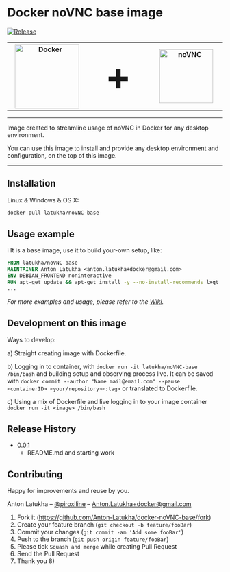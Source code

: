 # Docker noVNC base image

[![Release][release-img]][release-url]

<table>
  <tr>
  <th style="width:200px"><img src="https://cdn.rawgit.com/Anton-Latukha/docker-noVNC-base/master/images/docker-logo.svg" alt="Docker" width="150"></th>
  <th style="font-size:90px">+</th>
  <th style="width:200px"><img src="https://cdn.rawgit.com/Anton-Latukha/docker-noVNC-base/master/images/noVNC-logo.svg" alt="noVNC" width="125"></th>
  </tr>
</table>

----
Image created to streamline usage of noVNC in Docker for any desktop environment.

You can use this image to install and provide any desktop environment and configuration, on the top of this image.

----

## Installation

Linux & Windows & OS X:

```sh
docker pull latukha/noVNC-base
```

## Usage example
i
It is a base image, use it to build your-own setup, like:

```Dockerfile
FROM latukha/noVNC-base
MAINTAINER Anton Latukha <anton.latukha+docker@gmail.com>
ENV DEBIAN_FRONTEND noninteractive
RUN apt-get update && apt-get install -y --no-install-recommends lxqt
...
```

_For more examples and usage, please refer to the [Wiki][wiki]._

## Development on this image

Ways to develop:

a) Straight creating image with Dockerfile.

b) Logging in to container, with `docker run -it latukha/noVNC-base /bin/bash` and building setup and observing process live. It can be saved with `docker commit --author "Name mail@email.com" --pause <containerID> <your/repository><:tag>` or translated to Dockerfile.

c) Using a mix of Dockerfile and live logging in to your image container `docker run -it <image> /bin/bash`

## Release History

* 0.0.1
    * README.md and starting work

## Contributing

Happy for improvements and reuse by you.

Anton Latukha – [@piroxiline](https://twitter.com/piroxiline) – Anton.Latukha+docker@gmail.com

1. Fork it (https://github.com/Anton-Latukha/docker-noVNC-base/fork)
2. Create your feature branch (`git checkout -b feature/fooBar`)
3. Commit your changes (`git commit -am 'Add some fooBar'`)
4. Push to the branch (`git push origin feature/fooBar`)
5. Please tick `Squash and merge` while creating Pull Request
6. Send the Pull Request
7. Thank you 8)

<!-- Markdown link & img dfn's -->
[release-img]: https://img.shields.io/badge/release-0.0.1-brightgreen.svg?style=flat-square
[release-url]: https://github.com/Anton-Latukha/docker-noVNC-base
[wiki]: https://github.com/Anton-Latukha/docker-noVNC-base/wiki
